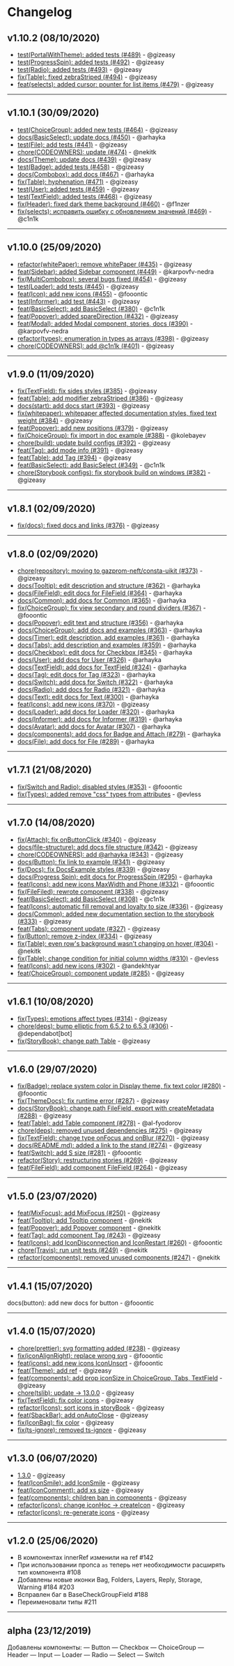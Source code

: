 # Changelog

## v1.10.2 (08/10/2020)

- [test(PortalWithTheme): added tests (#489)](https://github.com/gazprom-neft/consta-uikit/commit/dcdba60b6b651addeb5d27cffe78d802dc1c6e89) - @gizeasy
- [test(ProgressSpin): added tests (#492)](https://github.com/gazprom-neft/consta-uikit/commit/5356eebd011705869dbcf7e4fa42780b7e2bc4cf) - @gizeasy
- [test(Radio): added tests (#493)](https://github.com/gazprom-neft/consta-uikit/commit/d0dc1893d13d663c249d4ae2dd07a43abd61fd47) - @gizeasy
- [fix(Table): fixed zebraStriped (#494)](https://github.com/gazprom-neft/consta-uikit/commit/ab9b90262f9b09055c2470416942625adbd9eada) - @gizeasy
- [feat(selects): added cursor: pounter for list items (#479)](https://github.com/gazprom-neft/consta-uikit/commit/a4b20f8426d6257c83983a9b04a195c7ed390865) - @gizeasy

---

## v1.10.1 (30/09/2020)

- [test(ChoiceGroup): added new tests (#464)](https://github.com/gazprom-neft/consta-uikit/commit/021d7d8537bf93956b42ebe4a641f672caec74f0) - @gizeasy
- [docs(BasicSelect): update docs (#450)](https://github.com/gazprom-neft/consta-uikit/commit/8cbc4658c27730092f59f4b68634363d4fd609d8) - @arhayka
- [test(File): add tests (#441)](https://github.com/gazprom-neft/consta-uikit/commit/33dae9147ac15104f7680ce7c9d6c8821b778607) - @gizeasy
- [chore(CODEOWNERS): update (#474)](https://github.com/gazprom-neft/consta-uikit/commit/97c5b5706373e7905ded72d7b9664fe762c000d9) - @nekitk
- [docs(Theme): update docs (#439)](https://github.com/gazprom-neft/consta-uikit/commit/0d41368871c3c369656a2ad9db3a7c2528be91e4) - @gizeasy
- [test(Badge): added tests (#458)](https://github.com/gazprom-neft/consta-uikit/commit/d0ec91282191bef07e89b71c1ca5fb718594d8c7) - @gizeasy
- [docs(Combobox): add docs (#467)](https://github.com/gazprom-neft/consta-uikit/commit/6c1a19ed8e8e6da52c5073174392e6d20fd47587) - @arhayka
- [fix(Table): hyphenation (#471)](https://github.com/gazprom-neft/consta-uikit/commit/c4251b5a8cf1fec223f459e93406b5f813c48a88) - @gizeasy
- [test(User): added tests (#459)](https://github.com/gazprom-neft/consta-uikit/commit/c6ad97f89d84cc1a4b06fa5fab67b0e8815a6e09) - @gizeasy
- [test(TextField): added tests (#468)](https://github.com/gazprom-neft/consta-uikit/commit/ace48f6f84faf89bc1dceec9464a1571f77e41eb) - @gizeasy
- [fix(Header): fixed dark theme background (#460)](https://github.com/gazprom-neft/consta-uikit/commit/1a4e59b378748a653652e45fff48c520000c45ca) - @f1nzer
- [fix(selects): исправить ошибку с обновлением значений (#469)](https://github.com/gazprom-neft/consta-uikit/commit/20ca70bd1c3557373d5c9b63ac300408bc2604ec) - @c1n1k

---

## v1.10.0 (25/09/2020)

- [refactor(whitePaper): remove whitePaper (#435)](https://github.com/gazprom-neft/consta-uikit/commit/f611c390cb685da24c45950ee2e956c4c1441127) - @gizeasy
- [feat(Sidebar): added Sidebar component (#449)](https://github.com/gazprom-neft/consta-uikit/commit/1f46095a5cd701385e6665587202482121275b25) - @karpovfv-nedra
- [fix(MultiCombobox): several bugs fixed (#454)](https://github.com/gazprom-neft/consta-uikit/commit/deca91934edd5a7b1e5525635b8fcab3fee9d243) - @gizeasy
- [test(Loader): add tests (#445)](https://github.com/gazprom-neft/consta-uikit/commit/6d2c32eba581e6d7ff4bc0e5a9e2d1eae68530a0) - @gizeasy
- [feat(Icon): add new icons (#455)](https://github.com/gazprom-neft/consta-uikit/commit/675f3d7f38b2210d326ea0e24fd4fb01424cc736) - @fooontic
- [test(Informer): add test (#443)](https://github.com/gazprom-neft/consta-uikit/commit/b206ff8903a603b3ab3fbfe0b3650a3319be0f5f) - @gizeasy
- [feat(BasicSelect): add BasicSelect (#380)](https://github.com/gazprom-neft/consta-uikit/commit/81e8e261f700bd1c7f8cd7177dbadbfe90abdd29) - @c1n1k
- [feat(Popover): added spareDirection (#432)](https://github.com/gazprom-neft/consta-uikit/commit/351397e9176a0ddd705d0e5ebe1762fcd2d09f15) - @gizeasy
- [feat(Modal): added Modal component, stories, docs (#390)](https://github.com/gazprom-neft/consta-uikit/commit/a3b08bc57119e05879022e90ec0d91fe4dc8c02b) - @karpovfv-nedra
- [refactor(types): enumeration in types as arrays (#398)](https://github.com/gazprom-neft/consta-uikit/commit/68afbc151e715e0a88ad10897621d23b61c5d9cd) - @gizeasy
- [chore(CODEOWNERS): add @c1n1k (#401)](https://github.com/gazprom-neft/consta-uikit/commit/9ffedf9017f6ff21e4fd1316152a12fbf6577314) - @gizeasy

---

## v1.9.0 (11/09/2020)

- [fix(TextField): fix sides styles (#385)](https://github.com/gazprom-neft/consta-uikit/commit/76358842eefe9b8899f47368b67308c4c6bc95d6) - @gizeasy
- [feat(Table): add modifier zebraStriped (#386)](https://github.com/gazprom-neft/consta-uikit/commit/7759597afe9eaa6b87ebc42df26a0ffb5b37d006) - @gizeasy
- [docs(start): add docs start (#393)](https://github.com/gazprom-neft/consta-uikit/commit/fdb3e75dacac32817d22730b2e79fb4f5abdab76) - @gizeasy
- [fix(whitepaper): whitepaper affected documentation styles, fixed text weight (#384)](https://github.com/gazprom-neft/consta-uikit/commit/353bfc003e78bfc63dec1270858c3e1fe550288b) - @gizeasy
- [feat(Popover): add new positions (#379)](https://github.com/gazprom-neft/consta-uikit/commit/38844030471be4f4a090b77d9096b78239758368) - @gizeasy
- [fix(ChoiceGroup): fix import in doc example (#388)](https://github.com/gazprom-neft/consta-uikit/commit/9b4c7eac438d8abae6ad33671e42e98b1cd698c9) - @kolebayev
- [chore(build): update build configs (#392)](https://github.com/gazprom-neft/consta-uikit/commit/d6f686c21816574c53eff72374b52b957db110f9) - @gizeasy
- [feat(Tag): add mode info (#391)](https://github.com/gazprom-neft/consta-uikit/commit/1207c9c7785f6c437015960412fbe1179eface25) - @gizeasy
- [feat(Table): add Tag (#394)](https://github.com/gazprom-neft/consta-uikit/commit/23c05c422c7da4062ff8979ddd9645c6241f7e44) - @gizeasy
- [feat(BasicSelect): add BasicSelect (#349)](https://github.com/gazprom-neft/consta-uikit/commit/69f18d3a36b2ecf78022b96bba5c3a233839e53b) - @c1n1k
- [chore(Storybook configs): fix storybook build on windows (#382)](https://github.com/gazprom-neft/consta-uikit/commit/ac825604fdac9a40943a34bffc4d167f9399c8c7) - @gizeasy

---

## v1.8.1 (02/09/2020)

- [fix(docs): fixed docs and links (#376)](https://github.com/gazprom-neft/consta-uikit/commit/3e14c11559d7e61a9c332429fdecbd3b1b886eda) - @gizeasy

---

## v1.8.0 (02/09/2020)

- [chore(repository): moving to gazprom-neft/consta-uikit (#373)](https://github.com/gazprom-neft/consta-uikit/commit/b735c413d8b5af7db8ceda0fae819f33e2d42846) - @gizeasy
- [docs(Tooltip): edit description and structure (#362)](https://github.com/gazprom-neft/consta-uikit/commit/d0c1e14c44ec87d3f9abf69ee74efd0b7646f214) - @arhayka
- [docs(FileField): edit docs for FileField (#364)](https://github.com/gazprom-neft/consta-uikit/commit/37c9ca9f48ef7e4eaba4759be89396b50bead57e) - @arhayka
- [docs(Common): add docs for Common (#365)](https://github.com/gazprom-neft/consta-uikit/commit/721623a2e20ff2fd5cde4f551b59a1623676dfaa) - @arhayka
- [fix(ChoiceGroup): fix view secondary and round dividers (#367)](https://github.com/gazprom-neft/consta-uikit/commit/6ebb81a991a36985ef38fe070737f8164ab08ca8) - @fooontic
- [docs(Popover): edit text and structure (#356)](https://github.com/gazprom-neft/consta-uikit/commit/50a7ef093be6751bfb47fdb9f766eeb5d9827e03) - @arhayka
- [docs(ChoiceGroup): add docs and examples (#363)](https://github.com/gazprom-neft/consta-uikit/commit/a613182c947de984df8b01189c113c28eedf11b5) - @arhayka
- [docs(Timer): edit description, add examples (#361)](https://github.com/gazprom-neft/consta-uikit/commit/ddfeb643102745a1fdc5042694a1717d2915283f) - @arhayka
- [docs(Tabs): add description and examples (#359)](https://github.com/gazprom-neft/consta-uikit/commit/51fd57d8c61e80b833b0a74e93c38a7e6a917be7) - @arhayka
- [docs(Checkbox): edit docs for Checkbox (#345)](https://github.com/gazprom-neft/consta-uikit/commit/67a1dc6c5f9862cb13eaa98ed490d9118260786f) - @arhayka
- [docs(User): add docs for User (#326)](https://github.com/gazprom-neft/consta-uikit/commit/0c1cbb1ffe47bd87b7dc8238cc71b2d61bad7907) - @arhayka
- [docs(TextField): add docs for TextField (#324)](https://github.com/gazprom-neft/consta-uikit/commit/d69cfa85ad05929142465f5fee581d1b72ee2970) - @arhayka
- [docs(Tag): edit docs for Tag (#323)](https://github.com/gazprom-neft/consta-uikit/commit/2fbf3f74fcaf96536449e301f5abc6795245729a) - @arhayka
- [ docs(Switch): add docs for Switch (#322)](https://github.com/gazprom-neft/consta-uikit/commit/45648776c428e02a0b0e216b1bcdeea528407fc5) - @arhayka
- [docs(Radio): add docs for Radio (#321)](https://github.com/gazprom-neft/consta-uikit/commit/7032f37f439916f7157812e3f057b7cddd04a143) - @arhayka
- [docs(Text): edit docs for Text (#300)](https://github.com/gazprom-neft/consta-uikit/commit/396ac4ae2a665557b9bc2104b8bcfefed889bf94) - @arhayka
- [feat(Icons): add new icons (#370)](https://github.com/gazprom-neft/consta-uikit/commit/10f8d443de6ac527eb5cb4bbdcd7274311a0be61) - @gizeasy
- [docs(Loader): add docs for Loader (#320)](https://github.com/gazprom-neft/consta-uikit/commit/b02f4a421f6badfc34ac41c4604430c65d64e860) - @arhayka
- [docs(Informer): add docs for Informer (#319)](https://github.com/gazprom-neft/consta-uikit/commit/1d289a300265cfb2b7fdfb2bcc080d7216d52ac0) - @arhayka
- [docs(Avatar): add docs for Avatar (#307)](https://github.com/gazprom-neft/consta-uikit/commit/bdb33df0dce71cac06eec75e7de10cca10cf7c57) - @arhayka
- [docs(components): add docs for Badge and Attach (#279)](https://github.com/gazprom-neft/consta-uikit/commit/cdab002769764089f69baf75d456691fbeefd8b6) - @arhayka
- [docs(File): add docs for File (#289)](https://github.com/gazprom-neft/consta-uikit/commit/c9977c8e2e1122bac7f8f35fa57529e10948070f) - @arhayka

---

## v1.7.1 (21/08/2020)

- [fix(Switch and Radio): disabled styles (#353)](https://github.com/gazprom-neft/consta-uikit/commit/ae83d0812b259c8c2fab979cb6f46562fe251952) - @fooontic
- [fix(Types): added remove "css" types from attributes](https://github.com/gazprom-neft/consta-uikit/commit/f3350b8503f568c3a810382fc11b880ddd68f8a8) - @evless

---

## v1.7.0 (14/08/2020)

- [fix(Attach): fix onButtonClick (#340)](https://github.com/gazprom-neft/consta-uikit/commit/37a9824203481ebc1ef10b8efc65ab00313f33e5) - @gizeasy
- [docs(file-structure): add docs file structure (#342)](https://github.com/gazprom-neft/consta-uikit/commit/a95c0ada92325af4506e82f1c46d505ba3ff29a1) - @gizeasy
- [chore(CODEOWNERS): add @arhayka (#343)](https://github.com/gazprom-neft/consta-uikit/commit/8e47dd366c520de94f926eaccb17acbde7da8996) - @gizeasy
- [docs(Button): fix link to example (#341)](https://github.com/gazprom-neft/consta-uikit/commit/ae6d848cc41a8281b2128050d03880f0d6796b3f) - @gizeasy
- [fix(Docs): fix DocsExample styles (#339)](https://github.com/gazprom-neft/consta-uikit/commit/909bd028bcd56e3154e77a42e968a49a3893b6e6) - @gizeasy
- [ docs(Progress Spin): edit docs for ProgressSpin (#295)](https://github.com/gazprom-neft/consta-uikit/commit/fd07ef13e0c8895442526b219ee24e53944e4ed5) - @arhayka
- [feat(Icons): add new icons MaxWidth and Phone (#332)](https://github.com/gazprom-neft/consta-uikit/commit/7c26666b63afbe566854d1355d45a8444b886e81) - @fooontic
- [fix(FileFiled): rewrote component (#338)](https://github.com/gazprom-neft/consta-uikit/commit/3fe73edd07294beb07b149202c99c729991125a3) - @gizeasy
- [feat(BasicSelect): add BasicSelect (#308)](https://github.com/gazprom-neft/consta-uikit/commit/36b502b439775ff4450c8e868da70f7686595e0b) - @c1n1k
- [feat(Icons): automatic fill removal and loyalty to size (#336)](https://github.com/gazprom-neft/consta-uikit/commit/3ff8f8adf7f7c1b7be06b8e6880d0000f01c6c3b) - @gizeasy
- [docs(Common): added new documentation section to the storybook (#333)](https://github.com/gazprom-neft/consta-uikit/commit/2836ba77b8a1d75d76d9d549d98f8db481164298) - @gizeasy
- [feat(Tabs): component update (#327)](https://github.com/gazprom-neft/consta-uikit/commit/5784ca51dababe4ba1f8a752cf1bc5105c0f42ab) - @gizeasy
- [fix(Button): remove z-index (#334)](https://github.com/gazprom-neft/consta-uikit/commit/b1bc218acb2cf57c31a45f5fb861d896d55aa54e) - @gizeasy
- [fix(Table): even row's background wasn't changing on hover (#304)](https://github.com/gazprom-neft/consta-uikit/commit/7a08bab64c42e5dc12f324be970a31f07a8d08b5) - @nekitk
- [fix(Table): change condition for initial column widths (#310)](https://github.com/gazprom-neft/consta-uikit/commit/76730424cbc7396a1342c94c709a567177f21e5d) - @evless
- [feat(Icons): add new icons (#302)](https://github.com/gazprom-neft/consta-uikit/commit/cfcb1a372aa51018e6d70b8339f87b2372fb5835) - @andekhtyar
- [feat(ChoiceGroup): component update (#285)](https://github.com/gazprom-neft/consta-uikit/commit/420e1b29cfd910a43865fba4e5adde024c10c6ac) - @gizeasy

---

## v1.6.1 (10/08/2020)

- [fix(Types): emotions affect types (#314)](https://github.com/gazprom-neft/consta-uikit/commit/e1dea8dc685fac2016597715af387bcb8978b147) - @gizeasy
- [chore(deps): bump elliptic from 6.5.2 to 6.5.3 (#306)](https://github.com/gazprom-neft/consta-uikit/commit/3d5c426a26507a6678037d5d4e634b13bdae31df) - @dependabot[bot]
- [fix(StoryBook): change path Table](https://github.com/gazprom-neft/consta-uikit/commit/6ce7ac972d2c3030545fb3096a64e80e93bcdb1e) - @gizeasy

---

## v1.6.0 (29/07/2020)

- [fix(Badge): replace system color in Display theme, fix text color (#280)](https://github.com/gazprom-neft/consta-uikit/commit/25a417747f81ed0a8c29cf6acde783d01e6728ec) - @fooontic
- [fix(ThemeDocs): fix runtime error (#287)](https://github.com/gazprom-neft/consta-uikit/commit/1f00a8ad7dff73059bdb7cefbc0d0f63109fa954) - @gizeasy
- [docs(StoryBook): change path FileField, export with createMetadata (#288)](https://github.com/gazprom-neft/consta-uikit/commit/6f7167dfafb47bfbe2494b62b219bbe9a5a69f74) - @gizeasy
- [feat(Table): add Table component (#278)](https://github.com/gazprom-neft/consta-uikit/commit/7526a0413e880bd2844371b806ddae6d63b538f6) - @al-fyodorov
- [chore(deps): removed unused dependencies (#275)](https://github.com/gazprom-neft/consta-uikit/commit/a3b924540a780887e058cf3b9b47032de9faab46) - @gizeasy
- [fix(TextField): change type onFocus and onBlur (#270)](https://github.com/gazprom-neft/consta-uikit/commit/62aa87bd1fac4229126531a5d2b24a3a5bf22b2b) - @gizeasy
- [docs(README.md): added a link to the stand (#274)](https://github.com/gazprom-neft/consta-uikit/commit/7a675a63f9deb6cc4b3df7d0247245ed3434710d) - @gizeasy
- [feat(Switch): add S size (#281)](https://github.com/gazprom-neft/consta-uikit/commit/58e45a45a5eab790011dabf72f0c58dc943959f7) - @fooontic
- [refactor(Story): restructuring stories (#269)](https://github.com/gazprom-neft/consta-uikit/commit/5b6ed226ea1bfe6f3f4e78e44271312373dba76f) - @gizeasy
- [feat(FileField): add component FileField (#264)](https://github.com/gazprom-neft/consta-uikit/commit/58e8e1de928800d5f8df3866d1be03daa7dc1da3) - @gizeasy

---

## v1.5.0 (23/07/2020)

- [feat(MixFocus): add MixFocus (#250)](https://github.com/gazprom-neft/consta-uikit/commit/82267bc5f8fbe7fb23fa32b827cc7d4c3c7f4d1b) - @gizeasy
- [feat(Tooltip): add Tooltip component](https://github.com/gazprom-neft/consta-uikit/commit/d37c45a30e39f14a61408a49dacfa8ac4fe6c22c) - @nekitk
- [feat(Popover): add Popover component](https://github.com/gazprom-neft/consta-uikit/commit/be4212c2f17df2661fa3d94e4815708a5a0ec0ed) - @nekitk
- [feat(Tag): add component Tag (#243)](https://github.com/gazprom-neft/consta-uikit/commit/2ff54bed36e46a6752ee7b9a4b4a2155998e5179) - @gizeasy
- [feat(Icons): add IconDisconnection and IconRestart (#260)](https://github.com/gazprom-neft/consta-uikit/commit/b3ecce80e675c9fe61051a6a320cbdc29845d7b7) - @fooontic
- [chore(Travis): run unit tests (#249)](https://github.com/gazprom-neft/consta-uikit/commit/b79c6fe1cdd573eca4c935427271294095fcbd4e) - @nekitk
- [refactor(components): removed unused components (#247)](https://github.com/gazprom-neft/consta-uikit/commit/ba6e9cfbec116be8b410a4fa9f37236bc234ec81) - @nekitk

---

## v1.4.1 (15/07/2020)

docs(button): add new docs for button - @fooontic

---

## v1.4.0 (15/07/2020)

- [chore(prettier): svg formatting added (#238)](https://github.com/gazprom-neft/consta-uikit/commit/94acf37e93242e077fa26466dd6d7e9ee3a6ead3) - @gizeasy
- [fix(iconAlignRight): replace wrong svg](https://github.com/gazprom-neft/consta-uikit/commit/d1847af18bb549b26f648252299eeda035df282e) - @fooontic
- [feat(icons): add new icons IconUnsort](https://github.com/gazprom-neft/consta-uikit/commit/3850f96fb3ff3ebb09cdede46b440b026c35f003) - @fooontic
- [feat(Theme): add ref](https://github.com/gazprom-neft/consta-uikit/commit/468fbf14e72b380d71c02f3ad96abf32fb07d493) - @gizeasy
- [feat(components): add prop iconSize in ChoiceGroup, Tabs, TextField](https://github.com/gazprom-neft/consta-uikit/commit/424d4473802965ca81a7f199d40bbe1a27df20f3) - @gizeasy
- [chore(tslib): update -> 13.0.0](https://github.com/gazprom-neft/consta-uikit/commit/49076e34253833ac0ffde80e58caad7159279413) - @gizeasy
- [fix(TextField): fix color icons](https://github.com/gazprom-neft/consta-uikit/commit/c58e6cf37c01a007b7f3f58f286b48fd7dff8883) - @gizeasy
- [refactor(Icons): sort icons in storyBook](https://github.com/gazprom-neft/consta-uikit/commit/edce93906e6fbbfb409aac5af1cd2bcf32201db9) - @gizeasy
- [feat(SbackBar): add onAutoClose](https://github.com/gazprom-neft/consta-uikit/commit/e59ccd6e82ffbda8ee59077b96c782d2896654f5) - @gizeasy
- [fix(IconBag): fix color](https://github.com/gazprom-neft/consta-uikit/commit/a4663dd9f103ae0ddd4df9918711d45e978613c0) - @gizeasy
- [fix(ts-ignore): removed ts-ignore](https://github.com/gazprom-neft/consta-uikit/commit/05171bd666a831495222d26858bb750d5e8b20fb) - @gizeasy

---

## v1.3.0 (06/07/2020)

- [1.3.0](https://github.com/gazprom-neft/consta-uikit/commit/287d4b71f0a3db6bfa1b85294680c583fdcb36be) - @gizeasy
- [feat(IconSmile): add IconSmile](https://github.com/gazprom-neft/consta-uikit/commit/b6113cf598cff409ecbf525b9940ba44762a5726) - @gizeasy
- [feat(IconComment): add xs size](https://github.com/gazprom-neft/consta-uikit/commit/5239b4c3530d3662704a827175546cb5139af3c4) - @gizeasy
- [feat(components): children ban in components](https://github.com/gazprom-neft/consta-uikit/commit/ce94abb158a3cefc8303f0c85a3f65f9b766ab9a) - @gizeasy
- [refactor(icons): change iconHoc -> createIcon](https://github.com/gazprom-neft/consta-uikit/commit/56a650cd3f91fc4c06e4d6a7386d161ebcd5529a) - @gizeasy
- [refactor(icons): re-generate icons](https://github.com/gazprom-neft/consta-uikit/commit/d5be2773977be10fcc4d6e457fc54cc188308367) - @gizeasy

---

## v1.2.0 (25/06/2020)

- В компонентах innerRef изменили на ref #142
- При использовании пропса `as` теперь нет необходимости расширять тип компонента #108
- Добавлены новые иконки Bag, Folders, Layers, Reply, Storage, Warning #184 #203
- Bсправлен баг в BaseCheckGroupField #188
- Переименовали типы #211

---

## alpha (23/12/2019)

Добавлены компоненты:
— Button
— Checkbox
— ChoiceGroup
— Header
— Input
— Loader
— Radio
— Select
— Switch

